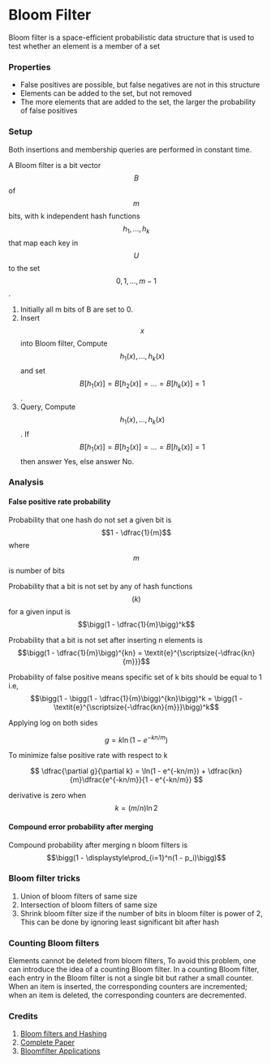 # Bloom Filter

Bloom filter is a space-efficient probabilistic data
structure that is used to test whether an element is a member of a set

### Properties

* False positives are possible, but false negatives are not in this structure
* Elements can be added to the set, but not removed
* The more elements that are added to the set, the larger the probability of false positives

### Setup

Both insertions and membership queries are performed in constant time.

A Bloom filter is a bit vector $$B$$ of $$m$$ bits, with k independent hash functions $$h_1, ..., h_k$$ that map each key in $$U$$ to the set $$0, 1, ..., m - 1$$.

1. Initially all m bits of B are set to 0.
2. Insert $$x$$ into Bloom filter, Compute $$h_1(x), ..., h_k(x)$$ and set $$B[h_1(x)] = B[h_2(x)] = ... = B[h_k(x)] = 1$$.
3. Query, Compute $$h_1(x), ..., h_k(x)$$. If $$B[h_1(x)] = B[h_2(x)] = ... = B[h_k(x)] = 1$$ then answer Yes, else answer No.

### Analysis

#### False positive rate probability

Probability that one hash do not set a given bit is $$1 - \dfrac{1}{m}$$ where $$m$$ is number of bits

Probability that a bit is not set by any of hash functions$$(k)$$ for a given input is $$\bigg(1 - \dfrac{1}{m}\bigg)^k$$

Probability that a bit is not set after inserting n elements is $$\bigg(1 - \dfrac{1}{m}\bigg)^{kn} = \textit{e}^{\scriptsize{-\dfrac{kn}{m}}}$$

Probability of false positive means specific set of k bits should be equal to 1 i.e, $$\bigg(1 - \bigg(1 - \dfrac{1}{m}\bigg)^{kn}\bigg)^k = \bigg(1 - \textit{e}^{\scriptsize{-\dfrac{kn}{m}}}\bigg)^k$$

Applying log on both sides

$$
g = k\ln(1 - e^{-kn/m})
$$

To minimize false positive rate with respect to k

$$
\dfrac{\partial g}{\partial k} = \ln(1 - e^{-kn/m}) + \dfrac{kn}{m}\dfrac{e^{-kn/m}}{1 - e^{-kn/m}}
$$

derivative is zero when $$k = (m/n)\ln2$$

#### Compound error probability after merging

Compound probability after merging n bloom filters is $$\bigg(1 - \displaystyle\prod_{i=1}^n(1 - p_i)\bigg)$$

### Bloom filter tricks

1. Union of bloom filters of same size
2. Intersection of bloom filters of same size
3. Shrink bloom filter size if the number of bits in bloom filter is power of 2, This can be done by ignoring least significant bit after hash

### Counting Bloom filters

Elements cannot be deleted from bloom filters, To avoid this problem, one can introduce the idea of a counting
Bloom filter.
In a counting Bloom filter, each entry in the Bloom filter is not a single bit but rather a small counter. When an item is inserted, the corresponding counters are incremented; when an item is deleted, the corresponding counters are decremented.


### Credits

1. [Bloom filters and Hashing](http://people.math.gatech.edu/~randall/AlgsF09/bloomfilters.pdf)
2. <a href="/assets/papers/Bloomfilter.pdf" target="_blank">Complete Paper</a>
3. <a href="/assets/papers/Bloomfilter-Applications.pdf" target="_blank">Bloomfilter Applications</a>
